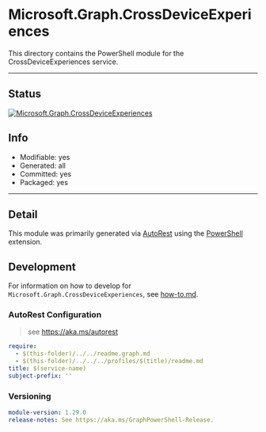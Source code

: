 <!-- region Generated -->
# Microsoft.Graph.CrossDeviceExperiences
This directory contains the PowerShell module for the CrossDeviceExperiences service.

---
## Status
[![Microsoft.Graph.CrossDeviceExperiences](https://img.shields.io/powershellgallery/v/Microsoft.Graph.CrossDeviceExperiences.svg?style=flat-square&label=Microsoft.Graph.CrossDeviceExperiences "Microsoft.Graph.CrossDeviceExperiences")](https://www.powershellgallery.com/packages/Microsoft.Graph.CrossDeviceExperiences/)

## Info
- Modifiable: yes
- Generated: all
- Committed: yes
- Packaged: yes

---
## Detail
This module was primarily generated via [AutoRest](https://github.com/Azure/autorest) using the [PowerShell](https://github.com/Azure/autorest.powershell) extension.

## Development
For information on how to develop for `Microsoft.Graph.CrossDeviceExperiences`, see [how-to.md](how-to.md).
<!-- endregion -->

### AutoRest Configuration

> see https://aka.ms/autorest

``` yaml
require:
  - $(this-folder)/../../readme.graph.md
  - $(this-folder)/../../../profiles/$(title)/readme.md
title: $(service-name)
subject-prefix: ''
```
### Versioning

``` yaml
module-version: 1.29.0
release-notes: See https://aka.ms/GraphPowerShell-Release.
```
